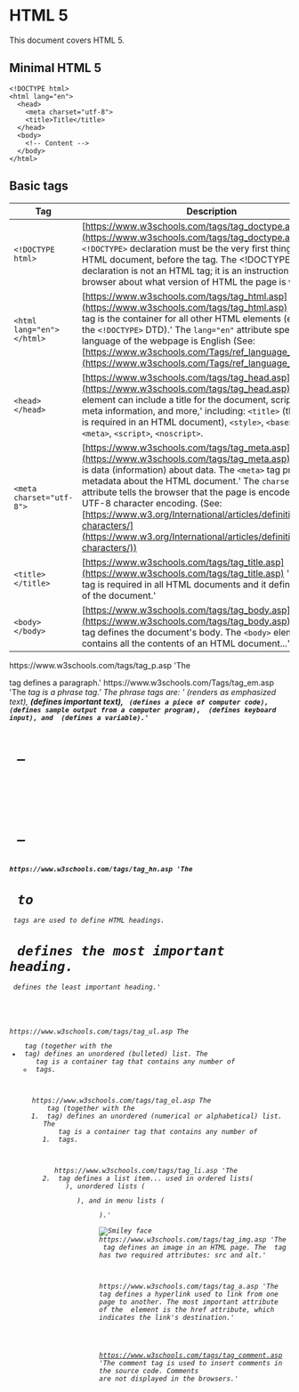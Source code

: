 # HTML 5

This document covers HTML 5.

## Minimal HTML 5

```
<!DOCTYPE html>
<html lang="en">
  <head>
    <meta charset="utf-8">
    <title>Title</title>
  </head>
  <body>
    <!-- Content -->
  </body>
</html>
```

## Basic tags
<style
  type="text/css"> 
  table:nth-of-type(1) th:nth-child(1) { width: 10%; }
</style>

| Tag | Description |
| --- | --- |
| `<!DOCTYPE html>` | [https://www.w3schools.com/tags/tag_doctype.asp](https://www.w3schools.com/tags/tag_doctype.asp) 'The `<!DOCTYPE>` declaration must be the very first thing in your HTML document, before the <html> tag. The <!DOCTYPE> declaration is not an HTML tag; it is an instruction to the web browser about what version of HTML the page is written in.' |
| `<html lang="en">`<br>`</html>` | [https://www.w3schools.com/tags/tag_html.asp](https://www.w3schools.com/tags/tag_html.asp) 'The `<html>` tag is the container for all other HTML elements (except for the `<!DOCTYPE>` DTD).' The `lang="en"` attribute specifies the language of the webpage is English (See:[https://www.w3schools.com/Tags/ref_language_codes.asp](https://www.w3schools.com/Tags/ref_language_codes.asp)) |
| `<head>`<br>`</head>` |[https://www.w3schools.com/tags/tag_head.asp](https://www.w3schools.com/tags/tag_head.asp) 'The `<head>` element can include a title for the document, scripts, styles, meta information, and more,' including:  `<title>` (this element is required in an HTML document), `<style>`, `<base>`, `<link>`, `<meta>`, `<script>`, `<noscript>`. |
| `<meta charset="utf-8">` | [https://www.w3schools.com/tags/tag_meta.asp](https://www.w3schools.com/tags/tag_meta.asp) 'Metadata is data (information) about data. The `<meta>` tag provides metadata about the HTML document.' The `charset="utf-8"` attribute tells the browser that the page is encoded using UTF-8 character encoding. (See: [https://www.w3.org/International/articles/definitions-characters/](https://www.w3.org/International/articles/definitions-characters/)) |
| `<title>`<br>`</title>` |[https://www.w3schools.com/tags/tag_title.asp](https://www.w3schools.com/tags/tag_title.asp) 'The `<title>` tag is required in all HTML documents and it defines the title of the document.' |
| `<body>`<br>`</body>` |[https://www.w3schools.com/tags/tag_body.asp](https://www.w3schools.com/tags/tag_body.asp) 'The `<body>` tag defines the document's body. The `<body>` element contains all the contents of an HTML document...' |

<p>
</p>
https://www.w3schools.com/tags/tag_p.asp 'The <p> tag defines a paragraph.'

<em>
</em>
https://www.w3schools.com/Tags/tag_em.asp 'The <em> tag is a phrase tag.' The phrase tags are: '<em> (renders as emphasized text), <strong> (defines important text), <code> (defines a piece of computer code), <samp> (defines sample output from a computer program), <kbd> (defines keyboard input), and <var> (defines a variable).'

<h1> — <h6>
</h1> — </h6>
https://www.w3schools.com/tags/tag_hn.asp 'The <h1> to <h6> tags are used to define HTML headings. <h1> defines the most important heading. <h6> defines the least important heading.'

<ul>
</ul>
https://www.w3schools.com/tags/tag_ul.asp The <ul> tag (together with the <li> tag) defines an unordered (bulleted) list. The <ul> tag is a container tag that contains any number of <li> tags.

<ol>
</ol>
https://www.w3schools.com/tags/tag_ol.asp The <ol> tag (together with the <li> tag) defines an unordered (numerical or alphabetical) list. The <ol> tag is a container tag that contains any number of <li> tags.

</li>
</li>
https://www.w3schools.com/tags/tag_li.asp 'The <li> tag defines a list item... used in ordered lists(<ol>), unordered lists (<ul>), and in menu lists (<menu>).'

<img src="smiley.gif" alt="Smiley face">
https://www.w3schools.com/tags/tag_img.asp 'The <img> tag defines an image in an HTML page. The <img> tag has two required attributes: src and alt.'

<a href="http://google.com/">
</a>
https://www.w3schools.com/tags/tag_a.asp 'The <a> tag defines a hyperlink used to link from one page to another. The most important attribute of the <a> element is the href attribute, which indicates the link's destination.'

<!-- This is a comment -->
https://www.w3schools.com/tags/tag_comment.asp 'The comment tag is used to insert comments in the source code. Comments are not displayed in the browsers.'
